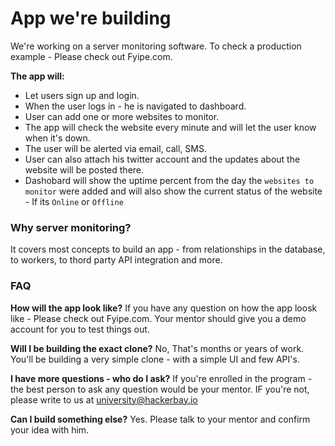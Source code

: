 # App we're building

We're working on a server monitoring software. To check a production example - Please check out Fyipe.com. 

**The app will:**
- Let users sign up and login. 
- When the user logs in - he is navigated to dashboard. 
- User can add one or more websites to monitor. 
- The app will check the website every minute and will let the user know when it's down. 
- The user will be alerted via email, call, SMS. 
- User can also attach his twitter account and the updates about the website will be posted there. 
- Dashobard will show the uptime percent from the day the `websites to monitor` were added and will also show the current status of the website - If its `Online` or `Offline`


### Why server monitoring? 
It covers most concepts to build an app - from relationships in the database, to workers, to thord party API integration and more. 

### FAQ

**How will the app look like?**
If you have any question on how the app loosk like - Please check out Fyipe.com. Your mentor should give you a demo account for you to test things out. 

**Will I be building the exact clone?**
No, That's months or years of work. You'll be building a very simple clone - with a simple UI and few API's. 

**I have more questions - who do I ask?**
If you're enrolled in the program - the best person to ask any question would be your mentor. IF you're not, please write to us at university@hackerbay.io

**Can I build something else?**
Yes. Please talk to your mentor and confirm your idea with him. 



